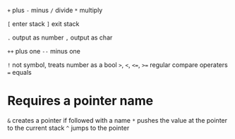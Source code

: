 `+` plus
`-` minus
`/` divide
`*` multiply

`[` enter stack
`]` exit stack

`.` output as number
`,` output as char

`++` plus one
`--` minus one

`!` not symbol, treats number as a bool
`>`, `<`, `<=`, `>=` regular compare operaters
`=` equals
 
# Requires a pointer name
`&` creates a pointer if followed with a name
`*` pushes the value at the pointer to the current stack
`^` jumps to the pointer
